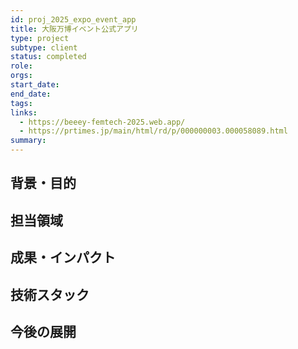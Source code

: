 ```yaml
---
id: proj_2025_expo_event_app
title: 大阪万博イベント公式アプリ
type: project
subtype: client
status: completed
role: 
orgs: 
start_date: 
end_date: 
tags: 
links:
  - https://beeey-femtech-2025.web.app/
  - https://prtimes.jp/main/html/rd/p/000000003.000058089.html
summary:
---
```


## 背景・目的

## 担当領域

## 成果・インパクト

## 技術スタック

## 今後の展開
